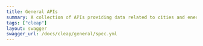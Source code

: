 ```yaml
---
title: General APIs
summary: A collection of APIs providing data related to cities and energy cohorts, including city lookup.
tags: ["cleap"]
layout: swagger
swagger_url: /docs/cleap/general/spec.yml
---
```

